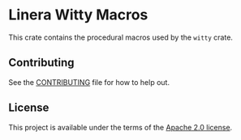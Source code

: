 <!-- cargo-rdme start -->

# Linera Witty Macros

This crate contains the procedural macros used by the `witty` crate.

<!-- cargo-rdme end -->

## Contributing

See the [CONTRIBUTING](../CONTRIBUTING.md) file for how to help out.

## License

This project is available under the terms of the [Apache 2.0 license](../LICENSE).
